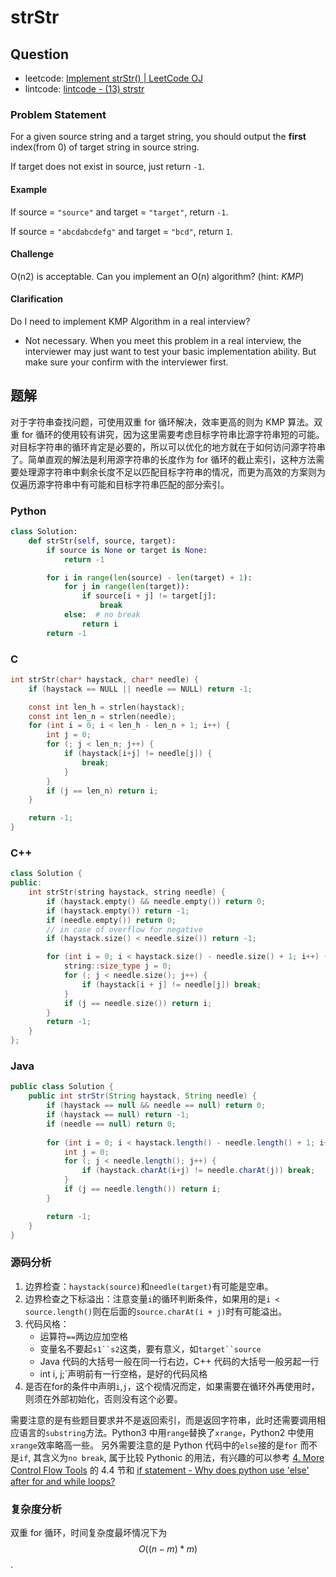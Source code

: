 # strStr

## Question

- leetcode: [Implement strStr() | LeetCode OJ](https://leetcode.com/problems/implement-strstr/)
- lintcode: [lintcode - (13) strstr](http://www.lintcode.com/en/problem/strstr/)

### Problem Statement

For a given source string and a target string, you should output the **first**
index(from 0) of target string in source string.

If target does not exist in source, just return `-1`.

#### Example

If source = `"source"` and target = `"target"`, return `-1`.

If source = `"abcdabcdefg"` and target = `"bcd"`, return `1`.

#### Challenge

O(n2) is acceptable. Can you implement an O(n) algorithm? (hint: _KMP_)

#### Clarification

Do I need to implement KMP Algorithm in a real interview?

  * Not necessary. When you meet this problem in a real interview, the interviewer may just want to test your basic implementation ability. But make sure your confirm with the interviewer first.

## 题解

对于字符串查找问题，可使用双重 for 循环解决，效率更高的则为 KMP 算法。双重 for 循环的使用较有讲究，因为这里需要考虑目标字符串比源字符串短的可能。对目标字符串的循环肯定是必要的，所以可以优化的地方就在于如何访问源字符串了。简单直观的解法是利用源字符串的长度作为 for 循环的截止索引，这种方法需要处理源字符串中剩余长度不足以匹配目标字符串的情况，而更为高效的方案则为仅遍历源字符串中有可能和目标字符串匹配的部分索引。

### Python

```python
class Solution:
    def strStr(self, source, target):
        if source is None or target is None:
            return -1

        for i in range(len(source) - len(target) + 1):
            for j in range(len(target)):
                if source[i + j] != target[j]:
                    break
            else:  # no break
                return i
        return -1
```

### C

```c
int strStr(char* haystack, char* needle) {
    if (haystack == NULL || needle == NULL) return -1;

    const int len_h = strlen(haystack);
    const int len_n = strlen(needle);
    for (int i = 0; i < len_h - len_n + 1; i++) {
        int j = 0;
        for (; j < len_n; j++) {
            if (haystack[i+j] != needle[j]) {
                break;
            }
        }
        if (j == len_n) return i;
    }

    return -1;
}
```

### C++
```c++
class Solution {
public:
    int strStr(string haystack, string needle) {
        if (haystack.empty() && needle.empty()) return 0;
        if (haystack.empty()) return -1;
        if (needle.empty()) return 0;
        // in case of overflow for negative
        if (haystack.size() < needle.size()) return -1;

        for (int i = 0; i < haystack.size() - needle.size() + 1; i++) {
            string::size_type j = 0;
            for (; j < needle.size(); j++) {
                if (haystack[i + j] != needle[j]) break;
            }
            if (j == needle.size()) return i;
        }
        return -1;
    }
};
```

### Java

```java
public class Solution {
    public int strStr(String haystack, String needle) {
        if (haystack == null && needle == null) return 0;
        if (haystack == null) return -1;
        if (needle == null) return 0;
        
        for (int i = 0; i < haystack.length() - needle.length() + 1; i++) {
            int j = 0;
            for (; j < needle.length(); j++) {
                if (haystack.charAt(i+j) != needle.charAt(j)) break;
            }
            if (j == needle.length()) return i;
        }

        return -1;
    }
}
```

### 源码分析

1. 边界检查：`haystack(source)`和`needle(target)`有可能是空串。
2. 边界检查之下标溢出：注意变量`i`的循环判断条件，如果用的是`i < source.length()`则在后面的`source.charAt(i + j)`时有可能溢出。
3. 代码风格：
    - 运算符`==`两边应加空格
    - 变量名不要起`s1``s2`这类，要有意义，如`target``source`
    - Java 代码的大括号一般在同一行右边，C++ 代码的大括号一般另起一行
    - int i, j;`声明前有一行空格，是好的代码风格
3. 是否在for的条件中声明`i`,`j`，这个视情况而定，如果需要在循环外再使用时，则须在外部初始化，否则没有这个必要。

需要注意的是有些题目要求并不是返回索引，而是返回字符串，此时还需要调用相应语言的`substring`方法。Python3 中用`range`替换了`xrange`，Python2 中使用`xrange`效率略高一些。
另外需要注意的是 Python 代码中的`else`接的是`for` 而不是`if`, 其含义为`no break`, 属于比较 Pythonic 的用法，有兴趣的可以参考 [4. More Control Flow Tools](https://docs.python.org/3/tutorial/controlflow.html) 的 4.4 节和 [if statement - Why does python use 'else' after for and while loops?](http://stackoverflow.com/questions/9979970/why-does-python-use-else-after-for-and-while-loops)

### 复杂度分析

双重 for 循环，时间复杂度最坏情况下为 $$O((n-m)*m)$$.
